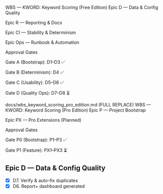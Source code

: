 WBS — KWORD: Keyword Scoring (Free Edition)
Epic D — Data & Config Quality




Epic R — Reporting & Docs




Epic CI — Stability & Determinism




Epic Ops — Runbook & Automation




Approval Gates

Gate A (Bootstrap): D1–D3 ✅

Gate B (Determinism): D4 ✅

Gate C (Usability): D5–D6 ✅

Gate D (Quality Ops): D7–D8 ⏳

docs/wbs_keyword_scoring_pro_edition.md (FULL REPLACE)
WBS — KWORD: Keyword Scoring (Pro Edition)
Epic P — Project Bootstrap




Epic PX — Pro Extensions (Planned)




Approval Gates

Gate P0 (Bootstrap): P1–P3 ✅

Gate P1 (Feature): PX1–PX3 ⏳

## Epic D — Data & Config Quality
- [x] D7. Verify & auto-fix duplicates
- [x] D6. Report+ dashboard generated
